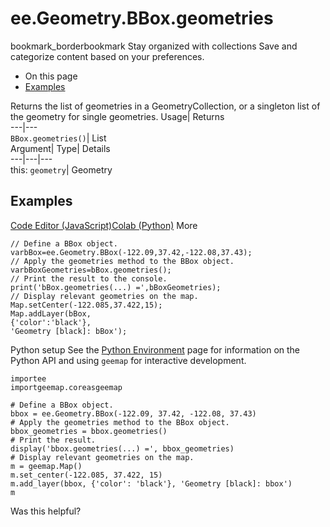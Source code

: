  
#  ee.Geometry.BBox.geometries 
bookmark_borderbookmark Stay organized with collections  Save and categorize content based on your preferences.
  * On this page
  * [Examples](https://developers.google.com/earth-engine/apidocs/ee-geometry-bbox-geometries#examples)


Returns the list of geometries in a GeometryCollection, or a singleton list of the geometry for single geometries. 
Usage| Returns  
---|---  
`BBox.geometries()`| List  
Argument| Type| Details  
---|---|---  
this: `geometry`| Geometry  
## Examples
[Code Editor (JavaScript)](https://developers.google.com/earth-engine/apidocs/ee-geometry-bbox-geometries#code-editor-javascript-sample)[Colab (Python)](https://developers.google.com/earth-engine/apidocs/ee-geometry-bbox-geometries#colab-python-sample) More
```
// Define a BBox object.
varbBox=ee.Geometry.BBox(-122.09,37.42,-122.08,37.43);
// Apply the geometries method to the BBox object.
varbBoxGeometries=bBox.geometries();
// Print the result to the console.
print('bBox.geometries(...) =',bBoxGeometries);
// Display relevant geometries on the map.
Map.setCenter(-122.085,37.422,15);
Map.addLayer(bBox,
{'color':'black'},
'Geometry [black]: bBox');
```
Python setup
See the [ Python Environment](https://developers.google.com/earth-engine/guides/python_install) page for information on the Python API and using `geemap` for interactive development.
```
importee
importgeemap.coreasgeemap
```
```
# Define a BBox object.
bbox = ee.Geometry.BBox(-122.09, 37.42, -122.08, 37.43)
# Apply the geometries method to the BBox object.
bbox_geometries = bbox.geometries()
# Print the result.
display('bbox.geometries(...) =', bbox_geometries)
# Display relevant geometries on the map.
m = geemap.Map()
m.set_center(-122.085, 37.422, 15)
m.add_layer(bbox, {'color': 'black'}, 'Geometry [black]: bbox')
m
```

Was this helpful?
